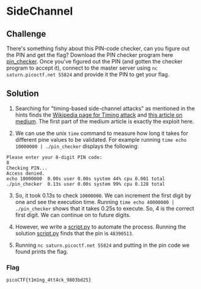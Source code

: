 # SideChannel

## Challenge

There's something fishy about this PIN-code checker, can you figure out the PIN and get the flag? Download the PIN checker program here [pin_checker](https://artifacts.picoctf.net/c/143/pin_checker). Once you've figured out the PIN (and gotten the checker program to accept it), connect to the master server using `nc saturn.picoctf.net 55824` and provide it the PIN to get your flag.

## Solution

1. Searching for "timing-based side-channel attacks" as mentioned in the hints finds the [Wikipedia page for Timing attack](https://en.wikipedia.org/wiki/Timing_attack) and [this article on medium](https://medium.com/spidernitt/introduction-to-timing-attacks-4e1e8c84b32b). The first part of the medium article is exactly the exploit here.

2. We can use the unix `time` command to measure how long it takes for different pine values to be validated. For example running `time echo 10000000 | ./pin_checker` displays the following:

```
Please enter your 8-digit PIN code:
8
Checking PIN...
Access denied.
echo 10000000  0.00s user 0.00s system 44% cpu 0.001 total
./pin_checker  0.13s user 0.00s system 99% cpu 0.128 total
```

3. So, it took 0.13s to check `10000000`. We can increment the first digit by one and see the execution time. Running `time echo 40000000 | ./pin_checker` shows that it takes 0.25s to execute. So, 4 is the correct first digit. We can continue on to future digits.

4. However, we write a [script.py](script.py) to automate the process. Running the solution [script.py](script.py) finds that the pin is `48390513`.

5. Running `nc saturn.picoctf.net 55824` and putting in the pin code we found prints the flag.

### Flag

`picoCTF{t1m1ng_4tt4ck_9803bd25}`
